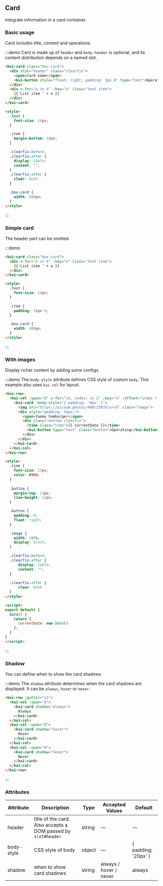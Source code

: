 ## Card
Integrate information in a card container.

### Basic usage

Card includes title, content and operations.

:::demo Card is made up of `header` and `body`. `header` is optional, and its content distribution depends on a named slot.
```html
<kui-card class="box-card">
  <div slot="header" class="clearfix">
    <span>Card name</span>
    <kui-button style="float: right; padding: 3px 0" type="text">Operation button</kui-button>
  </div>
  <div v-for="o in 4" :key="o" class="text item">
    {{'List item ' + o }}
  </div>
</kui-card>

<style>
  .text {
    font-size: 14px;
  }

  .item {
    margin-bottom: 18px;
  }

  .clearfix:before,
  .clearfix:after {
    display: table;
    content: "";
  }
  .clearfix:after {
    clear: both
  }

  .box-card {
    width: 480px;
  }
</style>
```
:::

### Simple card

The header part can be omitted.

:::demo
```html
<kui-card class="box-card">
  <div v-for="o in 4" :key="o" class="text item">
    {{'List item ' + o }}
  </div>
</kui-card>

<style>
  .text {
    font-size: 14px;
  }

  .item {
    padding: 18px 0;
  }

  .box-card {
    width: 480px;
  }
</style>
```
:::

### With images

Display richer content by adding some configs.

:::demo The `body-style` attribute defines CSS style of custom `body`. This example also uses `kui-col` for layout.
```html
<kui-row>
  <kui-col :span="8" v-for="(o, index) in 2" :key="o" :offset="index > 0 ? 2 : 0">
    <kui-card :body-style="{ padding: '0px' }">
      <img src="https://picsum.photos/400/230?blur=5" class="image">
      <div style="padding: 14px;">
        <span>Yummy hamburger</span>
        <div class="bottom clearfix">
          <time class="time">{{ currentDate }}</time>
          <kui-button type="text" class="button">Operating</kui-button>
        </div>
      </div>
    </kui-card>
  </kui-col>
</kui-row>

<style>
  .time {
    font-size: 13px;
    color: #999;
  }
  
  .bottom {
    margin-top: 13px;
    line-height: 12px;
  }

  .button {
    padding: 0;
    float: right;
  }

  .image {
    width: 100%;
    display: block;
  }

  .clearfix:before,
  .clearfix:after {
      display: table;
      content: "";
  }
  
  .clearfix:after {
      clear: both
  }
</style>

<script>
export default {
  data() {
    return {
      currentDate: new Date()
    };
  }
}
</script>
```
:::

### Shadow

You can define when to show the card shadows

:::demo The `shadow` attribute determines when the card shadows are displayed. It can be `always`, `hover` or `never`.
```html
<kui-row :gutter="12">
  <kui-col :span="8">
    <kui-card shadow="always">
      Always
    </kui-card>
  </kui-col>
  <kui-col :span="8">
    <kui-card shadow="hover">
      Hover
    </kui-card>
  </kui-col>
  <kui-col :span="8">
    <kui-card shadow="never">
      Never
    </kui-card>
  </kui-col>
</kui-row>
```
:::

### Attributes
| Attribute      | Description          | Type      | Accepted Values       | Default  |
|---------- |-------- |---------- |-------------  |-------- |
| header | title of the card. Also accepts a DOM passed by `slot#header` | string| — | — |
| body-style | CSS style of body | object| — | { padding: '20px' } |
| shadow | when to show card shadows | string | always / hover / never | always |
